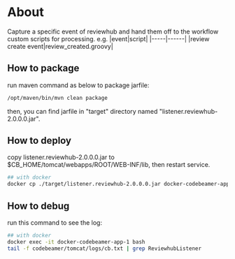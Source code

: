 # About

Capture a specific event of reviewhub and hand them off to the workflow custom scripts for processing.
e.g.
|event|script|
|-----|------|
|review create event|review_created.groovy|

## How to package

run maven command as below to package jarfile:

```bash
/opt/maven/bin/mvn clean package
```

then, you can find jarfile in "target" directory named "listener.reviewhub-2.0.0.0.jar".

## How to deploy

copy listener.reviewhub-2.0.0.0.jar to $CB_HOME/tomcat/webapps/ROOT/WEB-INF/lib, then restart service.

```bash
## with docker
docker cp ./target/listener.reviewhub-2.0.0.0.jar docker-codebeamer-app-1:/home/appuser/codebeamer/tomcat/webapps/ROOT/WEB-INF/lib
```

## How to debug

run this command to see the log:

```bash
## with docker
docker exec -it docker-codebeamer-app-1 bash
tail -f codebeamer/tomcat/logs/cb.txt | grep ReviewhubListener
```

